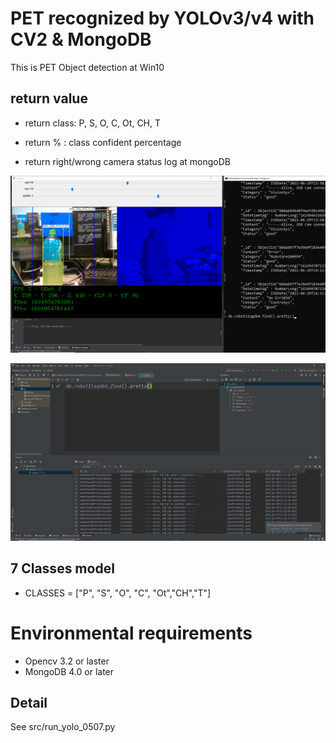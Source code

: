 
# PET recognized by YOLOv3/v4 with CV2 & MongoDB
This is PET Object detection at Win10

## return value
* return class: P, S, O, C, Ot, CH, T

* return % : class confident percentage

* return right/wrong camera status log at mongoDB

![img.png](img.png)

![img_1.png](img_1.png)
## 7 Classes model
* CLASSES = ["P", "S", "O", "C", "Ot","CH","T"]

# Environmental requirements
* Opencv 3.2 or laster
* MongoDB 4.0 or later

## Detail
See src/run_yolo_0507.py
